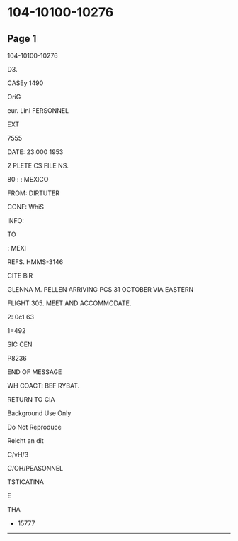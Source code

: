 # 104-10100-10276

## Page 1

104-10100-10276

D3.

CASEy 1490

OriG

eur. Lini FERSONNEL

EXT

7555

DATE: 23.000 1953

2 PLETE CS FILE NS.

80 : : MEXICO

FROM: DIRTUTER

CONF: WhiS

INFO:

TO

: MEXI

REFS. HMMS-3146

CITE BiR

GLENNA M. PELLEN ARRIVING PCS 31 OCTOBER VIA EASTERN

FLIGHT 305. MEET AND ACCOMMODATE.

2: 0c1 63

1=492

SIC CEN

P8236

END OF MESSAGE

WH COACT: BEF RYBAT.

RETURN TO CIA

Background Use Only

Do Not Reproduce

Reicht an dit

C/vH/3

C/OH/PEASONNEL

TSTICATINA

E

THA

+ 15777

---

